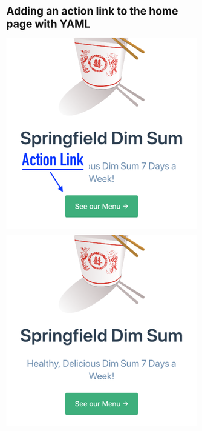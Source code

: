 # Adding an action link to the home page with YAML

![Screen shot with action link labeled](./assets/img/default1-action-link-labeled.png)

![Screen shot with action link](./assets/img/default1-action-link.png)
